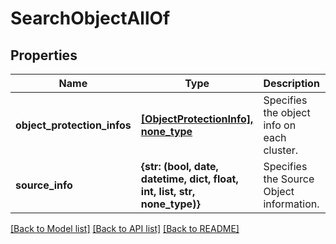 # SearchObjectAllOf


## Properties
Name | Type | Description | Notes
------------ | ------------- | ------------- | -------------
**object_protection_infos** | [**[ObjectProtectionInfo], none_type**](ObjectProtectionInfo.md) | Specifies the object info on each cluster. | [optional] 
**source_info** | **{str: (bool, date, datetime, dict, float, int, list, str, none_type)}** | Specifies the Source Object information. | [optional] 

[[Back to Model list]](../README.md#documentation-for-models) [[Back to API list]](../README.md#documentation-for-api-endpoints) [[Back to README]](../README.md)


